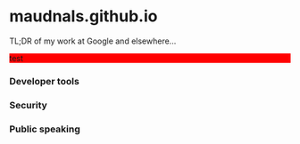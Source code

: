 # maudnals.github.io
TL;DR of my work at Google and elsewhere...

<div style="background-color: red;">
test
</div>


### Developer tools

### Security

### Public speaking
